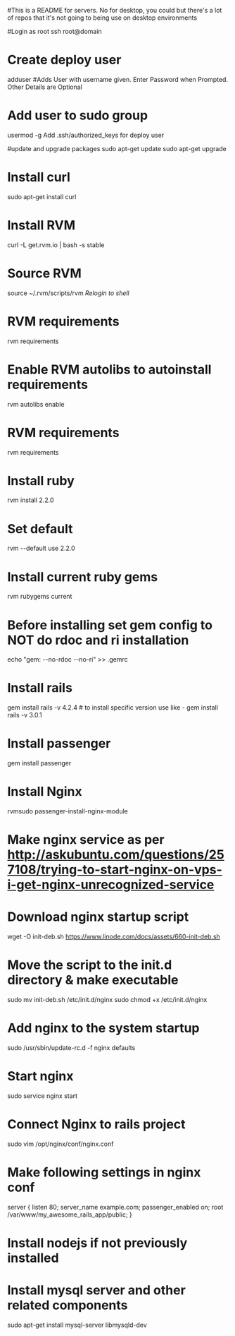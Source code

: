 #This is a README for servers. No for desktop, you could but there's a lot of repos that it's not going to being use on desktop environments

#Login as root
ssh root@domain

# Create deploy user
adduser <username> #Adds User with username given. Enter Password when Prompted. Other Details are Optional
# Add user to sudo group
usermod -g <groupname> <username>
Add .ssh/authorized_keys for deploy user

#update and upgrade packages
sudo apt-get update
sudo apt-get upgrade

# Install curl
sudo apt-get install curl

# Install RVM
curl -L get.rvm.io | bash -s stable

# Source RVM
source ~/.rvm/scripts/rvm
*Relogin to shell*

# RVM requirements
rvm requirements

# Enable RVM autolibs to autoinstall requirements
rvm autolibs enable

# RVM requirements
rvm requirements

# Install ruby
rvm install 2.2.0

# Set default
rvm --default use 2.2.0

# Install current ruby gems
rvm rubygems current

# Before installing set gem config to NOT do rdoc and ri installation
echo "gem: --no-rdoc --no-ri" >> .gemrc

# Install rails
gem install rails -v 4.2.4 # to install specific version use like - gem install rails -v 3.0.1

# Install passenger
gem install passenger

# Install Nginx
rvmsudo passenger-install-nginx-module

# Make nginx service as per http://askubuntu.com/questions/257108/trying-to-start-nginx-on-vps-i-get-nginx-unrecognized-service
# Download nginx startup script
wget -O init-deb.sh https://www.linode.com/docs/assets/660-init-deb.sh

# Move the script to the init.d directory & make executable
sudo mv init-deb.sh /etc/init.d/nginx
sudo chmod +x /etc/init.d/nginx

# Add nginx to the system startup
sudo /usr/sbin/update-rc.d -f nginx defaults

# Start nginx
sudo service nginx start 

# Connect Nginx to rails project
sudo vim /opt/nginx/conf/nginx.conf

# Make following settings in nginx conf
server { 
listen 80; 
server_name example.com; 
passenger_enabled on; 
root /var/www/my_awesome_rails_app/public; 
}

# Install nodejs if not previously installed

# Install mysql server and other related components
sudo apt-get install mysql-server libmysqld-dev
